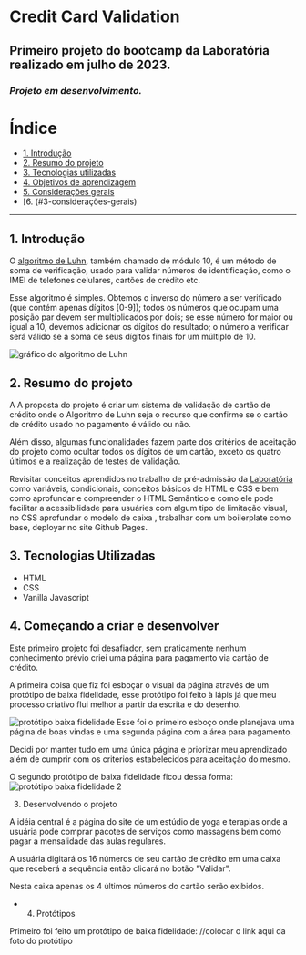 # Credit Card Validation
## Primeiro projeto do bootcamp da Laboratória realizado em julho de 2023.

### *Projeto em desenvolvimento.*




# Índice

* [1. Introdução](#1-Introdução)
* [2. Resumo do projeto](#2-Resumo-do-projeto)
* [3. Tecnologias utilizadas](#3-tecnologias-utilizadas)
* [4. Objetivos de aprendizagem](#4-objetivos-de-aprendizagem)
* [5. Considerações gerais](#3-considerações-gerais)
* [6. (#3-considerações-gerais)


***

## 1. Introdução

O [algoritmo de Luhn](https://en.wikipedia.org/wiki/Luhn_algorithm), também
chamado de módulo 10, é um método de soma de verificação, usado para validar
números de identificação, como o IMEI de telefones celulares, cartões de crédito
etc.

Esse algoritmo é simples. Obtemos o inverso do número a ser verificado (que
contém apenas dígitos [0-9]); todos os números que ocupam uma posição par devem
ser multiplicados por dois; se esse número for maior ou igual a 10, devemos
adicionar os dígitos do resultado; o número a verificar será válido se a soma de
seus dígitos finais for um múltiplo de 10.

![gráfico do algoritmo de
Luhn](https://www.101computing.net/wp/wp-content/uploads/Luhn-Algorithm.png)



## 2. Resumo do projeto 

A A proposta do projeto é criar um sistema de validação de cartão de crédito onde o Algoritmo de Luhn seja o recurso que confirme se o cartão de crédito usado no pagamento é válido ou não.

Além disso, algumas funcionalidades fazem parte dos critérios de aceitação do projeto como ocultar todos os dígitos de um cartão, exceto os quatro últimos e a realização de testes de validação.

Revisitar conceitos aprendidos no trabalho de pré-admissão da [Laboratória](https://www.laboratoria.la/br) como variáveis, condicionais, conceitos básicos de HTML e CSS e bem como aprofundar e compreender o HTML Semântico e como ele pode facilitar a acessibilidade para usuáries com algum tipo de limitação visual, no CSS aprofundar o modelo de caixa , trabalhar com um boilerplate como base, deployar no site Github Pages.


## 3. Tecnologias Utilizadas
- HTML
- CSS
- Vanilla Javascript

## 4. Começando a criar e desenvolver

Este primeiro projeto foi desafiador, sem praticamente nenhum conhecimento prévio criei uma página para pagamento via cartão de crédito.

A primeira coisa que fiz foi esboçar o visual da página através de um protótipo de baixa fidelidade, esse protótipo foi feito à lápis já que meu processo criativo flui melhor a partir da escrita e do desenho.

![protótipo baixa fidelidade](img/baixa-fidelidade1.png) Esse foi o primeiro esboço onde planejava uma página de boas vindas e uma segunda página com a área para pagamento.

Decidi por manter tudo em uma única página e priorizar meu aprendizado além de cumprir com os criterios estabelecidos para aceitação do mesmo.

 O segundo protótipo de baixa fidelidade ficou dessa forma:
![protótipo baixa fidelidade 2](img/baixa-fidelidade1.png)




3. Desenvolvendo o projeto

A idéia central é a página do site de um estúdio de yoga e terapias onde a usuária pode comprar pacotes de serviços como massagens bem como pagar a mensalidade das aulas regulares.

A usuária digitará os 16 números de seu cartão de crédito em uma caixa que receberá a sequência então clicará no botão "Validar".

Nesta caixa apenas os 4 últimos números do cartão serão exibidos.




* 4. Protótipos

Primeiro foi feito um protótipo de baixa fidelidade:
//colocar o link aqui da foto do protótipo